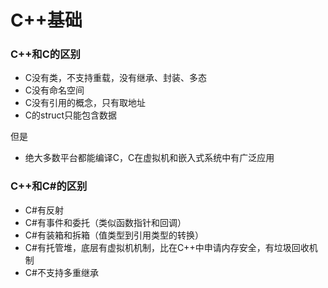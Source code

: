 # C++基础

### C++和C的区别

* C没有类，不支持重载，没有继承、封装、多态
* C没有命名空间
* C没有引用的概念，只有取地址
* C的struct只能包含数据

但是

* 绝大多数平台都能编译C，C在虚拟机和嵌入式系统中有广泛应用

### C++和C\#的区别

* C\#有反射
* C\#有事件和委托（类似函数指针和回调）
* C\#有装箱和拆箱（值类型到引用类型的转换）
* C\#有托管堆，底层有虚拟机机制，比在C++中申请内存安全，有垃圾回收机制
* C\#不支持多重继承

